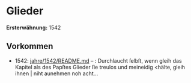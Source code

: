 # Glieder

**Ersterwähnung:** 1542

## Vorkommen
- 1542: [jahre/1542/README.md](../jahre/1542/README.md) – :
Durchlaucht ſelbſt, wenn gleih das Kapitel als des Papſtes
Glieder ſie treulos und meineidig \<hälte, gleih ihnen |
niht aunehmen noh acht...
